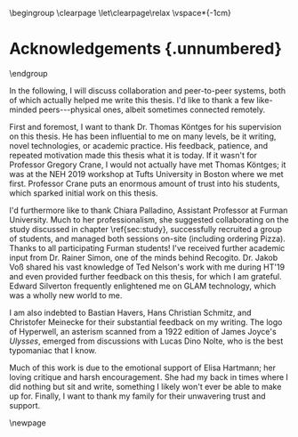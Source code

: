 \begingroup
\clearpage
\let\clearpage\relax
\vspace*{-1cm}
# Acknowledgements {.unnumbered}
\endgroup

In the following, I will discuss collaboration and peer-to-peer systems, both of which actually helped me write this thesis. I'd like to thank a few like-minded peers---physical ones, albeit sometimes connected remotely.

First and foremost, I want to thank Dr. Thomas Köntges for his supervision on this thesis. He has been influential to me on many levels, be it writing, novel technologies, or academic practice. His feedback, patience, and repeated motivation made this thesis what it is today. If it wasn't for Professor Gregory Crane, I would not actually have met Thomas Köntges; it was at the NEH 2019 workshop at Tufts University in Boston where we met first. Professor Crane puts an enormous amount of trust into his students, which sparked initial work on this thesis.

I'd furthermore like to thank Chiara Palladino, Assistant Professor at Furman University. Much to her professionalism, she suggested collaborating on the study discussed in chapter \ref{sec:study}, successfully recruited a group of students, and managed both sessions on-site (including ordering Pizza). Thanks to all participating Furman students! I've received further academic input from Dr. Rainer Simon, one of the minds behind Recogito. Dr. Jakob Voß shared his vast knowledge of Ted Nelson's work with me during HT'19 and even provided further feedback on this thesis, for which I am grateful. Edward Silverton frequently enlightened me on GLAM technology, which was a wholly new world to me.

I am also indebted to Bastian Havers, Hans Christian Schmitz, and Christofer Meinecke for their substantial feedback on my writing. The logo of Hyperwell, an asterism scanned from a 1922 edition of James Joyce's _Ulysses_, emerged from discussions with Lucas Dino Nolte, who is the best typomaniac that I know.

Much of this work is due to the emotional support of Elisa Hartmann; her loving critique and harsh encouragement. She had my back in times where I did nothing but sit and write, something I likely won't ever be able to make up for. Finally, I want to thank my family for their unwavering trust and support.

\newpage
